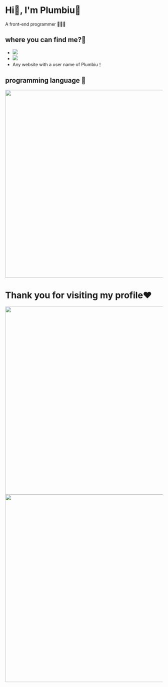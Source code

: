 # Hi👋, I'm Plumbiu🥰

A front-end programmer 🥵🥵🥵

## where you can find me?🤔

- [![](https://img.shields.io/badge/Blog-Plumbiuの小屋-black?logo=blog&color=blueviolet)](https://blog.plumbiu.club/)
- [![](https://img.shields.io/badge/Github-black?logo=github&logoColor=white&color=green)](https://github.com/Plumbiu)
- Any website with a user name of Plumbiu！

## programming language 💫

<a href="https://wakatime.com"><img width="600px" src="https://wakatime.com/share/@43e688e8-255f-4966-9dfd-6b499237eefd/9af9aad8-786b-493b-bdf9-ecd271e26abc.png" /></a>

# Thank you for visiting my profile❤️

<img width="600px" src="https://github-readme-stats.vercel.app/api?username=Plumbiu&theme=dark#gh-dark-mode-only" />

<img width="600px" src="https://github-readme-streak-stats.herokuapp.com/?user=Plumbiu&theme=radical" />
